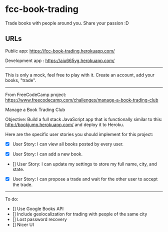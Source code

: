 # fcc-book-trading
Trade books with people around you. Share your passion :D

## URLs
Public app: https://fcc-book-trading.herokuapp.com/

Development app : https://aiu665yg.herokuapp.com/

---

This is only a mock, feel free to play with it. Create an account, add your books, "trade".

---

From FreeCodeCamp project: https://www.freecodecamp.com/challenges/manage-a-book-trading-club

Manage a Book Trading Club

Objective: Build a full stack JavaScript app that is functionally similar to this: http://bookjump.herokuapp.com/ and deploy it to Heroku.

Here are the specific user stories you should implement for this project:

- [x] User Story: I can view all books posted by every user.

- [x] User Story: I can add a new book.

- [] User Story: I can update my settings to store my full name, city, and state.

- [x] User Story: I can propose a trade and wait for the other user to accept the trade.

---

To do:
- [] Use Google Books API
- [] Include geolocalization for trading with people of the same city
- [] Lost password recovery
- [] Nicer UI